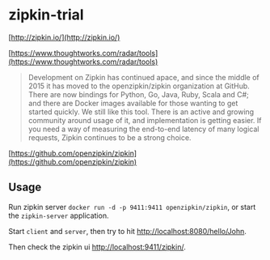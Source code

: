 # zipkin-trial[http://zipkin.io/](http://zipkin.io/)[https://www.thoughtworks.com/radar/tools](https://www.thoughtworks.com/radar/tools)> Development on Zipkin has continued apace, and since the middle of 2015 it has moved to the openzipkin/zipkin organization at GitHub. There are now bindings for Python, Go, Java, Ruby, Scala and C#; and there are Docker images available for those wanting to get started quickly. We still like this tool. There is an active and growing community around usage of it, and implementation is getting easier. If you need a way of measuring the end-to-end latency of many logical requests, Zipkin continues to be a strong choice.[https://github.com/openzipkin/zipkin](https://github.com/openzipkin/zipkin)## UsageRun zipkin server `docker run -d -p 9411:9411 openzipkin/zipkin`, or start the `zipkin-server` application.Start `client` and `server`, then try to hit [http://localhost:8080/hello/John](http://localhost:8080/hello/John).Then check the zipkin ui [http://localhost:9411/zipkin/](http://localhost:9411/zipkin/).